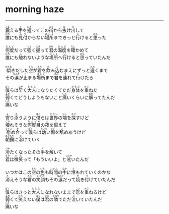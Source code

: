 # morning haze
---
<lyric>
<ruby>震<rt>ふる</rt></ruby>える<ruby>手<rt>て</rt></ruby>を<ruby>握<rt>にぎ</rt></ruby>ってこの<ruby>街<rt>まち</rt></ruby>から<ruby>抜<rt>ぬ</rt></ruby>け<ruby>出<rt>だ</rt></ruby>して<br/>
<ruby>誰<rt>だれ</rt></ruby>にも<ruby>見付<rt>みつ</rt></ruby>からない<ruby>場所<rt>ばしょ</rt></ruby>まできっと<ruby>行<rt>い</rt></ruby>けると<ruby>思<rt>おも</rt></ruby>った<br/>
<br/>
<ruby>何度<rt>なんど</rt></ruby>だって<ruby>強<rt>つよ</rt></ruby>く<ruby>握<rt>にぎ</rt></ruby>って<ruby>君<rt>きみ</rt></ruby>の<ruby>温度<rt>おんど</rt></ruby>を<ruby>確<rt>たし</rt></ruby>かめて<br/>
<ruby>誰<rt>だれ</rt></ruby>にも<ruby>触<rt>ふ</rt></ruby>れないような<ruby>場所<rt>ばしょ</rt></ruby>へ<ruby>行<rt>い</rt></ruby>けると<ruby>思<rt>おも</rt></ruby>っていたんだ<br/>
<br/>
<ruby>傾<rt>かたむ</rt></ruby>きだした<ruby>空<rt>そら</rt></ruby>が<ruby>君<rt>きみ</rt></ruby>を<ruby>飲<rt>の</rt></ruby>み<ruby>込<rt>こ</rt></ruby>むまえにずっと<ruby>遠<rt>とお</rt></ruby>くまで<br/>
その<ruby>涙<rt>なみだ</rt></ruby>が<ruby>止<rt>と</rt></ruby>まる<ruby>場所<rt>ばしょ</rt></ruby>まで<ruby>君<rt>きみ</rt></ruby>を<ruby>連<rt>つ</rt></ruby>れて<ruby>行<rt>い</rt></ruby>けたら<br/>
<br/>
<ruby>僕<rt>ぼく</rt></ruby>らは<ruby>早<rt>はや</rt></ruby>く<ruby>大人<rt>おとな</rt></ruby>になりたくてただ<ruby>身体<rt>からだ</rt></ruby>を<ruby>重<rt>かさ</rt></ruby>ねた<br/>
<ruby>弱<rt>よわ</rt></ruby>くてどうしようもないこと<ruby>痛<rt>いた</rt></ruby>いくらいに<ruby>解<rt>わか</rt></ruby>ってたんだ<br/>
<ruby>痛<rt>いた</rt></ruby>いな<br/>
<br/>
<ruby>寄<rt>よ</rt></ruby>り<ruby>添<rt>そ</rt></ruby>うように<ruby>僕<rt>ぼく</rt></ruby>らは<ruby>世界<rt>せかい</rt></ruby>の<ruby>端<rt>はし</rt></ruby>を<ruby>探<rt>さが</rt></ruby>すけど<br/>
<ruby>壊<rt>こわ</rt></ruby>れそうな<ruby>何度目<rt>なんどめ</rt></ruby>の<ruby>夜<rt>よ</rt></ruby>を<ruby>越<rt>こ</rt></ruby>えて<br/>
<ruby>慰<rt>なぐさ</rt></ruby>め<ruby>合<rt>あ</rt></ruby>って<ruby>僕<rt>ぼく</rt></ruby>らは<ruby>幼<rt>おさな</rt></ruby>い<ruby>傷<rt>きず</rt></ruby>を<ruby>舐<rt>な</rt></ruby>めあうけど<br/>
<ruby>朝靄<rt>あさもや</rt></ruby>に<ruby>溶<rt>と</rt></ruby>けていく<br/>
<br/>
<ruby>冷<rt>つめ</rt></ruby>たくなったその<ruby>手<rt>て</rt></ruby>を<ruby>解<rt>と</rt></ruby>いて<br/>
<ruby>君<rt>きみ</rt></ruby>は<ruby>微笑<rt>わら</rt></ruby>って「もういいよ」と<ruby>呟<rt>つぶや</rt></ruby>いたんだ<br/>
<br/>
いつかはこの<ruby>空<rt>そら</rt></ruby>の<ruby>色<rt>いろ</rt></ruby>も<ruby>時間<rt>じかん</rt></ruby>の<ruby>中<rt>なか</rt></ruby>に<ruby>埋<rt>う</rt></ruby>もれていくのかな<br/>
<ruby>消<rt>き</rt></ruby>えそうな<ruby>君<rt>きみ</rt></ruby>の<ruby>笑顔<rt>えがお</rt></ruby>もその<ruby>涙<rt>なみだ</rt></ruby>だって<ruby>焼<rt>や</rt></ruby>き<ruby>付<rt>つ</rt></ruby>けていたんだ<br/>
<br/>
<ruby>僕<rt>ぼく</rt></ruby>らはきっと<ruby>大人<rt>おとな</rt></ruby>になれないままで<ruby>恋<rt>こい</rt></ruby>を<ruby>重<rt>かさ</rt></ruby>ねるけど<br/>
<ruby>弱<rt>よわ</rt></ruby>くて<ruby>笑<rt>わら</rt></ruby>えない<ruby>僕<rt>ぼく</rt></ruby>は<ruby>君<rt>きみ</rt></ruby>の<ruby>隣<rt>となり</rt></ruby>でただ<ruby>泣<rt>な</rt></ruby>いていたんだ<br/>
<ruby>痛<rt>いた</rt></ruby>いな<br/>
</lyric>
